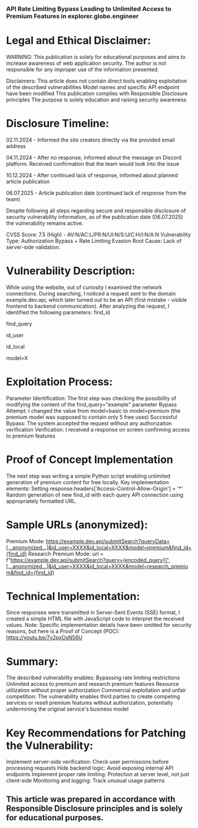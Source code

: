 ### API Rate Limiting Bypass Leading to Unlimited Access to Premium Features in explorer.globe.engineer

# Legal and Ethical Disclaimer:
WARNING: This publication is solely for educational purposes and aims to increase awareness of web application security. The author is not responsible for any improper use of the information presented.

Disclaimers:
This article does not contain direct tools enabling exploitation of the described vulnerabilities
Model names and specific API endpoint have been modified
This publication complies with Responsible Disclosure principles
The purpose is solely education and raising security awareness

# Disclosure Timeline:
 02.11.2024 - Informed the site creators directly via the provided email address
 
 04.11.2024 - After no response, informed about the message on Discord platform. Received confirmation that the team would look into the issue
 
 10.12.2024 - After continued lack of response, informed about planned article publication
 
 06.07.2025 - Article publication date (continued lack of response from the team)
 
Despite following all steps regarding secure and responsible disclosure of security vulnerability information, as of the publication date (06.07.2025) the vulnerability remains active.

CVSS Score: 7.5 (High) - AV:N/AC:L/PR:N/UI:N/S:U/C:H/I:N/A:N
Vulnerability Type: Authorization Bypass + Rate Limiting Evasion Root Cause: Lack of server-side validation.

# Vulnerability Description:
While using the website, out of curiosity I examined the network connections. During searching, I noticed a request sent to the domain example.dev.api, which later turned out to be an API (first mistake - visible frontend to backend communication).
After analyzing the request, I identified the following parameters:
find_id

find_query

id_user

id_local

model=X

# Exploitation Process:
Parameter Identification: The first step was checking the possibility of modifying the content of the find_query="example" parameter
Bypass Attempt: I changed the value from model=basic to model=premium (the premium model was supposed to contain only 5 free uses)
Successful Bypass: The system accepted the request without any authorization verification
Verification: I received a response on screen confirming access to premium features

# Proof of Concept Implementation
The next step was writing a simple Python script enabling unlimited generation of premium content for free locally. Key implementation elements:
Setting response.headers['Access-Control-Allow-Origin'] = '*'
Random generation of new find_id with each query
API connection using appropriately formatted URL.

# Sample URLs (anonymized):
Premium Mode:
https://example.dev.api/submitSearch?queryData=[...anonymized...]&id_user=XXXX&id_local=XXXX&model=premium&find_id={find_id}
Research Premium Mode:
url = f"https://example.dev.api/submitSearch?query={encoded_query}\",[...anonymized...]&id_user=XXXX&id_local=XXXX&model=research_premium&find_id={find_id}

# Technical Implementation:
Since responses were transmitted in Server-Sent Events (SSE) format, I created a simple HTML file with JavaScript code to interpret the received values.
Note: Specific implementation details have been omitted for security reasons, but here is a Proof of Concept (POC): https://youtu.be/7v2pxOsN56U 

# Summary:
The described vulnerability enables:
Bypassing rate limiting restrictions
Unlimited access to premium and research premium features
Resource utilization without proper authorization
Commercial exploitation and unfair competition: The vulnerability enables third parties to create competing services or resell premium features without authorization, potentially undermining the original service's business model

# Key Recommendations for Patching the Vulnerability:
Implement server-side verification: Check user permissions before processing requests
Hide backend logic: Avoid exposing internal API endpoints
Implement proper rate limiting: Protection at server level, not just client-side
Monitoring and logging: Track unusual usage patterns

## This article was prepared in accordance with Responsible Disclosure principles and is solely for educational purposes.
